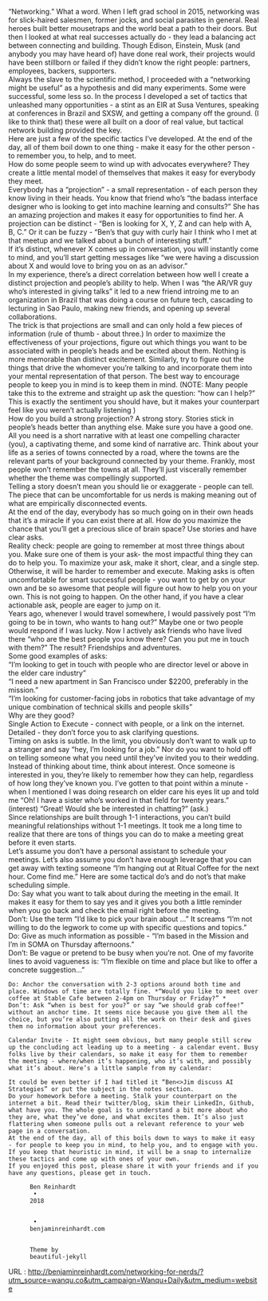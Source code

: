   “Networking.” What a word. When I left grad school in 2015, networking was for slick-haired salesmen, former jocks, and social parasites in general. Real heroes built better mousetraps and the world beat a path to their doors. But then I looked at what real successes actually do - they lead a balancing act between connecting and building. Though Edison, Einstein, Musk (and anybody you may have heard of) have done real work, their projects would have been stillborn or failed if they didn’t know the right people: partners, employees, backers, supporters.  
    Always the slave to the scientific method, I proceeded with a “networking might be useful” as a hypothesis and did many experiments. Some were successful, some less so. In the process I developed a set of tactics that unleashed many opportunities - a stint as an EIR at Susa Ventures, speaking at conferences in Brazil and SXSW, and getting a company off the ground. (I like to think that) these were all built on a door of real value, but tactical network building provided the key.  
    Here are just a few of the specific tactics I’ve developed. At the end of the day, all of them boil down to one thing - make it easy for the other person - to remember you, to help, and to meet.  
    How do some people seem to wind up with advocates everywhere? They create a little mental model of themselves that makes it easy for everybody they meet.  
    Everybody has a “projection” - a small representation - of each person they know living in their heads. You know that friend who’s “the badass interface designer who is looking to get into machine learning and consults?” She has an amazing projection and makes it easy for opportunities to find her. A projection can be distinct - “Ben is looking for X, Y, Z and can help with A, B, C.” Or it can be fuzzy - “Ben’s that guy with curly hair I think who I met at that meetup and we talked about a bunch of interesting stuff.”  
    If it’s distinct, whenever X comes up in conversation, you will instantly come to mind, and you’ll start getting messages like “we were having a discussion about X and would love to bring you on as an advisor.”  
    In my experience, there’s a direct correlation between how well I create a distinct projection and people’s ability to help. When I was “the AR/VR guy who’s interested in giving talks” it led to a new friend introing me to an organization in Brazil that was doing a course on future tech, cascading to lecturing in Sao Paulo, making new friends, and opening up several collaborations.  
    The trick is that projections are small and can only hold a few pieces of information (rule of thumb - about three.)  In order to maximize the effectiveness of your projections, figure out which things you want to be associated with in people’s heads and be excited about them. Nothing is more memorable than distinct excitement.  Similarly, try to figure out the things that drive the whomever you’re talking to and incorporate them into your mental representation of that person.  The best way to encourage people to keep you in mind is to keep them in mind. (NOTE:  Many people take this to the extreme and straight up ask the question: “how can I help?” This is exactly the sentiment you should have, but it makes your counterpart feel like you weren’t actually listening )  
    How do you build a strong projection? A strong story. Stories stick in people’s heads better than anything else. Make sure you have a good one. All you need is a short narrative with at least one compelling character (you), a captivating theme, and some kind of narrative arc.  Think about your life as a series of towns connected by a road, where the towns are the relevant parts of your background connected by your theme. Frankly, most people won’t remember the towns at all. They’ll just viscerally remember whether the theme was compellingly supported.  
    Telling a story doesn’t mean you should lie or exaggerate - people can tell. The piece that can be uncomfortable for us nerds is making meaning out of what are empirically disconnected events.  
    At the end of the day, everybody has so much going on in their own heads that it’s a miracle if you can exist there at all. How do you maximize the chance that you’ll get a precious slice of brain space? Use stories and have clear asks.  
    Reality check: people are going to remember at most three things about you. Make sure one of them is your ask- the most impactful thing they can do to help you. To maximize your ask, make it short, clear, and a single step. Otherwise, it will be harder to remember and execute. Making asks is often uncomfortable for smart successful people - you want to get by on your own and be so awesome that people will figure out how to help you on your own. This is not going to happen. On the other hand, if you have a clear actionable ask, people are eager to jump on it.  
    Years ago, whenever I would travel somewhere, I would passively post “I’m going to be in town, who wants to hang out?” Maybe one or two people would respond if I was lucky. Now I actively ask friends who have lived there “who are the best people you know there? Can you put me in touch with them?” The result? Friendships and adventures.  
    Some good examples of asks:  
    “I’m looking to get in touch with people who are director level or above in the elder care industry”  
    “I need a new apartment in San Francisco under $2200, preferably in the mission.”  
    “I’m looking for customer-facing jobs in robotics that take advantage of my unique combination of technical skills and people skills”  
    Why are they good?  
    Single Action to Execute - connect with people, or a link on the internet.  
    Detailed - they don’t force you to ask clarifying questions.  
    Timing on asks is subtle. In the limit, you obviously don’t want to walk up to a stranger and say “hey, I’m looking for a job.” Nor do you want to hold off on telling someone what you need until they’ve invited you to their wedding. Instead of thinking about time, think about interest. Once someone is interested in you, they’re likely to remember how they can help, regardless of how long they’ve known you. I’ve gotten to that point within a minute - when I mentioned I was doing research on elder care his eyes lit up and told me “Oh! I have a sister who’s worked in that field for twenty years.” (interest)  “Great! Would she be interested in chatting?” (ask.)  
    Since relationships are built through 1-1 interactions, you can’t build meaningful relationships without 1-1 meetings. It took me a long time to realize that there are tons of things you can do to make a meeting great before it even starts.  
    Let’s assume you don’t have a personal assistant to schedule your meetings.  Let’s also assume you don’t have enough leverage that you can get away with texting someone “I’m hanging out at Ritual Coffee for the next hour. Come find me.” Here are some tactical do’s and do not’s that make scheduling simple.  
    Do: Say what you want to talk about during the meeting in the email. It makes it easy for them to say yes and it gives you both a little reminder when you go back and check the email right before the meeting.  
    Don’t: Use the term “I’d like to pick your brain about …” It screams “I’m not willing to do the legwork to come up with specific questions and topics.”  
    Do: Give as much information as possible - “I’m based in the Mission and I’m in SOMA on Thursday afternoons.”  
    Don’t: Be vague or pretend to be busy when you’re not. One of my favorite lines to avoid vagueness is: “I’m flexible on time and place but like to offer a concrete suggestion…”  
      
    Do: Anchor the conversation with 2-3 options around both time and place. Windows of time are totally fine. *“Would you like to meet over coffee at Stable Cafe between 2-4pm on Thursday or Friday?” *  
    Don’t: Ask “when is best for you?” or say “we should grab coffee!” without an anchor time. It seems nice because you give them all the choice, but you’re also putting all the work on their desk and gives them no information about your preferences.
  
    Calendar Invite - It might seem obvious, but many people still screw up the concluding act leading up to a meeting - a calendar event. Busy folks live by their calendars, so make it easy for them to remember the meeting - where/when it’s happening, who it’s with, and possibly what it’s about. Here’s a little sample from my calendar:  
      
    It could be even better if I had titled it “Ben<>Jim discuss AI Strategies” or put the subject in the notes section.  
    Do your homework before a meeting. Stalk your counterpart on the internet a bit. Read their twitter/blog, skim their LinkedIn, Github, what have you. The whole goal is to understand a bit more about who they are, what they’ve done, and what excites them. It’s also just flattering when someone pulls out a relevant reference to your web page in a conversation.  
    At the end of the day, all of this boils down to ways to make it easy - for people to keep you in mind, to help you, and to engage with you. If you keep that heuristic in mind, it will be a snap to internalize these tactics and come up with ones of your own.  
    If you enjoyed this post, please share it with your friends and if you have any questions, please get in touch.  
    
		  Ben Reinhardt
		   • 
		  2018

		  
		   • 
		  benjaminreinhardt.com
  
    
		  Theme by
		  beautiful-jekyll
  
    
  URL : http://benjaminreinhardt.com/networking-for-nerds/?utm_source=wanqu.co&utm_campaign=Wanqu+Daily&utm_medium=website